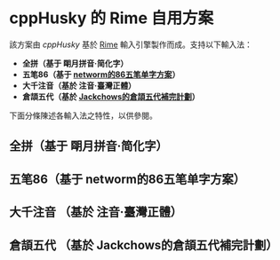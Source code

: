 # cppHusky 的 Rime 自用方案

該方案由 *cppHusky* 基於 [Rime](https://github.com/rime/home) 輸入引擎製作而成。支持以下輸入法：

+ **全拼（基于 朙月拼音·简化字）**
+ **五笔86（基于 [networm的86五笔单字方案](https://github.com/networm/Rime)）**
+ **大千注音（基於 注音·臺灣正體）**
+ **倉頡五代（基於 [Jackchows的倉頡五代補完計劃](https://github.com/Jackchows/Cangjie5)）**

下面分條陳述各輸入法之特性，以供參閱。

## 全拼（基于 朙月拼音·简化字）

## 五笔86（基于 networm的86五笔单字方案）

## 大千注音 （基於 注音·臺灣正體）

## 倉頡五代 （基於 Jackchows的倉頡五代補完計劃）
